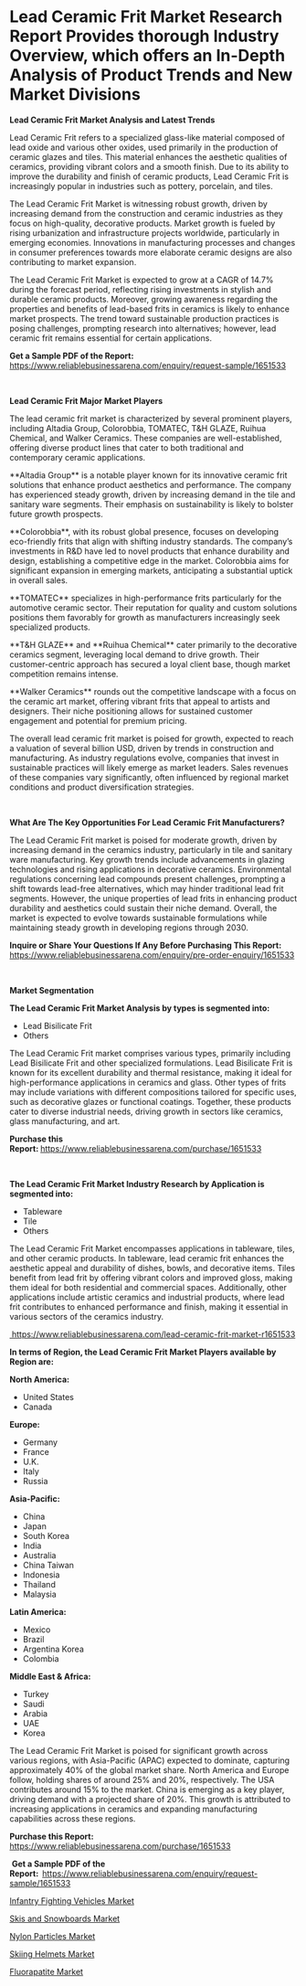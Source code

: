 <p><h1>Lead Ceramic Frit Market Research Report Provides thorough Industry Overview, which offers an In-Depth Analysis of Product Trends and New Market Divisions</h1></p><p><strong>Lead Ceramic Frit Market Analysis and Latest Trends</strong></p>
<p><p>Lead Ceramic Frit refers to a specialized glass-like material composed of lead oxide and various other oxides, used primarily in the production of ceramic glazes and tiles. This material enhances the aesthetic qualities of ceramics, providing vibrant colors and a smooth finish. Due to its ability to improve the durability and finish of ceramic products, Lead Ceramic Frit is increasingly popular in industries such as pottery, porcelain, and tiles.</p><p>The Lead Ceramic Frit Market is witnessing robust growth, driven by increasing demand from the construction and ceramic industries as they focus on high-quality, decorative products. Market growth is fueled by rising urbanization and infrastructure projects worldwide, particularly in emerging economies. Innovations in manufacturing processes and changes in consumer preferences towards more elaborate ceramic designs are also contributing to market expansion.</p><p>The Lead Ceramic Frit Market is expected to grow at a CAGR of 14.7% during the forecast period, reflecting rising investments in stylish and durable ceramic products. Moreover, growing awareness regarding the properties and benefits of lead-based frits in ceramics is likely to enhance market prospects. The trend toward sustainable production practices is posing challenges, prompting research into alternatives; however, lead ceramic frit remains essential for certain applications.</p></p>
<p><strong>Get a Sample PDF of the Report:&nbsp;</strong> <a href="https://www.reliablebusinessarena.com/enquiry/request-sample/1651533?utm_campaign=1284&utm_medium=2&utm_source=Github&utm_content=ia&utm_term=26092024&utm_id=lead-ceramic-frit">https://www.reliablebusinessarena.com/enquiry/request-sample/1651533</a></p>
<p>&nbsp;</p>
<p><strong>Lead Ceramic Frit Major Market Players</strong></p>
<p><p>The lead ceramic frit market is characterized by several prominent players, including Altadia Group, Colorobbia, TOMATEC, T&H GLAZE, Ruihua Chemical, and Walker Ceramics. These companies are well-established, offering diverse product lines that cater to both traditional and contemporary ceramic applications.</p><p>**Altadia Group** is a notable player known for its innovative ceramic frit solutions that enhance product aesthetics and performance. The company has experienced steady growth, driven by increasing demand in the tile and sanitary ware segments. Their emphasis on sustainability is likely to bolster future growth prospects.</p><p>**Colorobbia**, with its robust global presence, focuses on developing eco-friendly frits that align with shifting industry standards. The company’s investments in R&D have led to novel products that enhance durability and design, establishing a competitive edge in the market. Colorobbia aims for significant expansion in emerging markets, anticipating a substantial uptick in overall sales.</p><p>**TOMATEC** specializes in high-performance frits particularly for the automotive ceramic sector. Their reputation for quality and custom solutions positions them favorably for growth as manufacturers increasingly seek specialized products.</p><p>**T&H GLAZE** and **Ruihua Chemical** cater primarily to the decorative ceramics segment, leveraging local demand to drive growth. Their customer-centric approach has secured a loyal client base, though market competition remains intense.</p><p>**Walker Ceramics** rounds out the competitive landscape with a focus on the ceramic art market, offering vibrant frits that appeal to artists and designers. Their niche positioning allows for sustained customer engagement and potential for premium pricing.</p><p>The overall lead ceramic frit market is poised for growth, expected to reach a valuation of several billion USD, driven by trends in construction and manufacturing. As industry regulations evolve, companies that invest in sustainable practices will likely emerge as market leaders. Sales revenues of these companies vary significantly, often influenced by regional market conditions and product diversification strategies.</p></p>
<p>&nbsp;</p>
<p><strong>What Are The Key Opportunities For Lead Ceramic Frit Manufacturers?</strong></p>
<p><p>The Lead Ceramic Frit market is poised for moderate growth, driven by increasing demand in the ceramics industry, particularly in tile and sanitary ware manufacturing. Key growth trends include advancements in glazing technologies and rising applications in decorative ceramics. Environmental regulations concerning lead compounds present challenges, prompting a shift towards lead-free alternatives, which may hinder traditional lead frit segments. However, the unique properties of lead frits in enhancing product durability and aesthetics could sustain their niche demand. Overall, the market is expected to evolve towards sustainable formulations while maintaining steady growth in developing regions through 2030.</p></p>
<p><strong>Inquire or Share Your Questions If Any Before Purchasing This Report:</strong> <a href="https://www.reliablebusinessarena.com/enquiry/pre-order-enquiry/1651533?utm_campaign=1284&utm_medium=2&utm_source=Github&utm_content=ia&utm_term=26092024&utm_id=lead-ceramic-frit">https://www.reliablebusinessarena.com/enquiry/pre-order-enquiry/1651533</a></p>
<p>&nbsp;</p>
<p><strong>Market Segmentation</strong></p>
<p><strong>The Lead Ceramic Frit Market Analysis by types is segmented into:</strong></p>
<p><ul><li>Lead Bisilicate Frit</li><li>Others</li></ul></p>
<p><p>The Lead Ceramic Frit market comprises various types, primarily including Lead Bisilicate Frit and other specialized formulations. Lead Bisilicate Frit is known for its excellent durability and thermal resistance, making it ideal for high-performance applications in ceramics and glass. Other types of frits may include variations with different compositions tailored for specific uses, such as decorative glazes or functional coatings. Together, these products cater to diverse industrial needs, driving growth in sectors like ceramics, glass manufacturing, and art.</p></p>
<p><strong>Purchase this Report:&nbsp;</strong><a href="https://www.reliablebusinessarena.com/purchase/1651533?utm_campaign=1284&utm_medium=2&utm_source=Github&utm_content=ia&utm_term=26092024&utm_id=lead-ceramic-frit">https://www.reliablebusinessarena.com/purchase/1651533</a></p>
<p>&nbsp;</p>
<p><strong>The Lead Ceramic Frit Market Industry Research by Application is segmented into:</strong></p>
<p><ul><li>Tableware</li><li>Tile</li><li>Others</li></ul></p>
<p><p>The Lead Ceramic Frit Market encompasses applications in tableware, tiles, and other ceramic products. In tableware, lead ceramic frit enhances the aesthetic appeal and durability of dishes, bowls, and decorative items. Tiles benefit from lead frit by offering vibrant colors and improved gloss, making them ideal for both residential and commercial spaces. Additionally, other applications include artistic ceramics and industrial products, where lead frit contributes to enhanced performance and finish, making it essential in various sectors of the ceramics industry.</p></p>
<p><a href="https://www.reliablebusinessarena.com/lead-ceramic-frit-market-r1651533?utm_campaign=1284&utm_medium=2&utm_source=Github&utm_content=ia&utm_term=26092024&utm_id=lead-ceramic-frit">&nbsp;https://www.reliablebusinessarena.com/lead-ceramic-frit-market-r1651533</a></p>
<p><strong>In terms of Region, the Lead Ceramic Frit Market Players available by Region are:</strong></p>
<p>
    <p> <strong> North America: </strong>
        <ul>
            <li>United States</li>
            <li>Canada</li>
        </ul>
        </p> 
    <p> <strong> Europe: </strong>
        <ul>
            <li>Germany</li>
            <li>France</li>
            <li>U.K.</li>
            <li>Italy</li>
            <li>Russia</li>
        </ul>
        </p> 
    <p> <strong> Asia-Pacific: </strong>
        <ul>
            <li>China</li>
            <li>Japan</li>
            <li>South Korea</li>
            <li>India</li>
            <li>Australia</li>
            <li>China Taiwan</li>
            <li>Indonesia</li>
            <li>Thailand</li>
            <li>Malaysia</li>
        </ul>
        </p> 
    <p> <strong> Latin America: </strong>
        <ul>
            <li>Mexico</li>
            <li>Brazil</li>
            <li>Argentina Korea</li>
            <li>Colombia</li>
        </ul>
        </p> 
    <p> <strong> Middle East & Africa: </strong>
        <ul>
            <li>Turkey</li>
            <li>Saudi</li>
            <li>Arabia</li>
            <li>UAE</li>
            <li>Korea</li>
        </ul>
    </p>
    </p>
<p><p>The Lead Ceramic Frit Market is poised for significant growth across various regions, with Asia-Pacific (APAC) expected to dominate, capturing approximately 40% of the global market share. North America and Europe follow, holding shares of around 25% and 20%, respectively. The USA contributes around 15% to the market. China is emerging as a key player, driving demand with a projected share of 20%. This growth is attributed to increasing applications in ceramics and expanding manufacturing capabilities across these regions.</p></p>
<p><strong>Purchase this Report: </strong><a href="https://www.reliablebusinessarena.com/purchase/1651533?utm_campaign=1284&utm_medium=2&utm_source=Github&utm_content=ia&utm_term=26092024&utm_id=lead-ceramic-frit">https://www.reliablebusinessarena.com/purchase/1651533</a></p>
<p>&nbsp;<strong>Get a Sample PDF of the Report:&nbsp;&nbsp;</strong><a href="https://www.reliablebusinessarena.com/enquiry/request-sample/1651533?utm_campaign=1284&utm_medium=2&utm_source=Github&utm_content=ia&utm_term=26092024&utm_id=lead-ceramic-frit">https://www.reliablebusinessarena.com/enquiry/request-sample/1651533</a></p>
<p><strong></strong></p>
<p><p><a href="https://www.linkedin.com/pulse/infantry-fighting-vehicles-market-outlook-share-analysis-growth-evxie?utm_campaign=1284&utm_medium=2&utm_source=Github&utm_content=ia&utm_term=26092024&utm_id=lead-ceramic-frit">Infantry Fighting Vehicles Market</a></p><p><a href="https://issuu.com/reportprime-2/docs/skis-and-snowboards-market-size-203_bbf73997b9624b?utm_campaign=1284&utm_medium=2&utm_source=Github&utm_content=ia&utm_term=26092024&utm_id=lead-ceramic-frit">Skis and Snowboards Market</a></p><p><a href="https://www.linkedin.com/pulse/nylon-particles-market-size-type-6nylon12-product-industrialelectronicengineering-u4xhc?utm_campaign=1284&utm_medium=2&utm_source=Github&utm_content=ia&utm_term=26092024&utm_id=lead-ceramic-frit">Nylon Particles Market</a></p><p><a href="https://issuu.com/reportprime-2/docs/skiing-helmets-market-size-2030.ppt_e124f3fdea42c4?utm_campaign=1284&utm_medium=2&utm_source=Github&utm_content=ia&utm_term=26092024&utm_id=lead-ceramic-frit">Skiing Helmets Market</a></p><p><a href="https://www.linkedin.com/pulse/fluorapatite-market-outlook-share-analysis-growth-trends-bpbrc?utm_campaign=1284&utm_medium=2&utm_source=Github&utm_content=ia&utm_term=26092024&utm_id=lead-ceramic-frit">Fluorapatite Market</a></p></p>
